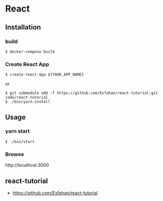# React

## Installation
### build

```
$ docker-compose build
```

### Create React App

```
$ create-react-app ${YOUR_APP_NAME}
```

or

```
$ git submodule add -f https://github.com/Esfahan/react-tutorial.git code/react-tutorial
$ ./bin/yarn-install
```

## Usage
### yarn start

```
$ ./bin/start
```

### Browse
http://localhost:3000


## react-tutorial
- https://github.com/Esfahan/react-tutorial
